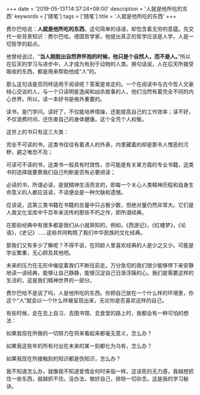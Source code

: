 +++
date = '2019-05-13T14:37:24+08:00'
description = '人就是他所吃的东西'
keywords = ['随笔']
tags = ['随笔']
title = '人就是他所吃的东西'
+++

费尔巴哈说：**人就是他所吃的东西**。这句简单的话语，却包含着无穷的意蕴。先交代一些背景知识：费尔巴哈，德国哲学家，他提出真正的哲学应该是人学，人是一切哲学的起点。

他曾经说过，“**当人刚脱出自然界怀抱的时候，他只是个自然人，而不是人。**”所以在后天的学习与进步中，人才成为有别于动物的人类。换句话说，人在后天所接受吸收的东西，都是用来帮助他成“人”的。

那么这句话是否同样适用于阅读呢？答案是肯定的。一个在阅读中与古今哲人文豪倾心交谈的人，与一个只读明星逸闻和凶杀故事的人，他们当然有着完全不同的内心世界。所以，读一本好书是格外重要的。

读书，是门学问。读好了，不仅能培养情操，还能提高自己的工作效率；读不好，不仅浪费时间，还伤害自己的身体健康。这个全凭个人权衡。

这世上的书只有这三大类：

完全不可读的书，这类书往往有着诱人的外表，内里藏着的却是那令人憎恶的污秽，避之唯恐不及；

可读可不读的书，这类书一般具有时效性，亦可能是有关某方面的专业书籍，这类书的选择就要靠我们自己判断是否有必要阅读；

必读的书，所谓必读，是就精神生活而言的，即每一个关心人类精神历程和自身生命意义的人都应该读，不读便会是一种欠缺和遗憾。

应该说，这第三类书籍在书籍的总量中只占极少数，但绝对量仍然非常大。它们是人类文化宝库中千百年来流传的那些不朽之作，即所谓经典。

在那些经典中有很多都是我们从小就熟知的，例如，《西游记》，《红楼梦》，《论语》，《史记》……这些共同构筑了我们中华民族的文化经典。

那我们又有多少了解呢？不得不说，在同龄人里喜欢经典的人是少之又少。可能是学业繁重，无心顾及其他吧。

未来的压力在无形中催促着我们不断往前走。万分急切的我们很少能够停下来安静地读一读经典，能够让自己静静，能够沉淀自己日渐浮躁的心。我们是需要这样的生活的，这是我们精神世界的一部分。

费尔巴哈不是说了吗，人是他所吃的东西。你把自己放在一个什么样的环境里，你这个“人”就会以一个什么样被呈现出来，无论你是否喜欢这样的自己。

有些时候，走在去上自习、去图书馆、去食堂的路上时，我都会有一种可怕的想法：

如果我现在所做的一切努力在将来看起来都毫无意义，怎么办？

如果我这些年的所有付出在未来的某一刻都化为乌有，怎么办？

如果我现在所接触到的知识都是伪知识，怎么办？

我不知道怎么办，就像我不知道爱情会何时来临一样。这该死的无力感，我越想抓住一些东西，就越抓不住。没办法，做好自己，排除一切杂念。这是我的学习秘诀。
